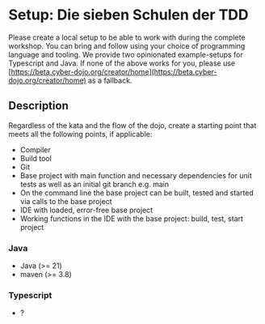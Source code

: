 # Setup: Die sieben Schulen der TDD

Please create a local setup to be able to work with during the complete workshop.
You can bring and follow using your choice of programming language and tooling.
We provide two opinionated example-setups for Typescript and Java. 
If none of the above works for you, please use [https://beta.cyber-dojo.org/creator/home](https://beta.cyber-dojo.org/creator/home) as a fallback. 

## Description
Regardless of the kata and the flow of the dojo, create a starting point that meets all the following points, if applicable:
- Compiler
- Build tool
- Git
- Base project with main function and necessary dependencies for unit tests as well as an initial git branch e.g. main
- On the command line the base project can be built, tested and started via calls to the base project
- IDE with loaded, error-free base project
- Working functions in the IDE with the base project: build, test, start project

### Java
* Java (>= 21)
* maven (>= 3.8)

### Typescript
* ?